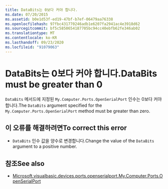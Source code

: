 ```yaml
---
title: DataBits는 0보다 커야 합니다.
ms.date: 07/20/2015
ms.assetid: b0e1d53f-ed19-47bf-b7ef-06479aa76338
ms.openlocfilehash: 97fbc431770246adb1e6207fa2941ac4e3918d62
ms.sourcegitcommit: bf5c5850654187705bc94cc40ebfb62fe346ab02
ms.translationtype: MT
ms.contentlocale: ko-KR
ms.lasthandoff: 09/23/2020
ms.locfileid: "91079063"
---
```

# <a name="databits-must-be-greater-than-0"></a><span data-ttu-id="a73f6-102">DataBits는 0보다 커야 합니다.</span><span class="sxs-lookup"><span data-stu-id="a73f6-102">DataBits must be greater than 0</span></span>

<span data-ttu-id="a73f6-103">`DataBits` 메서드에 지정된 `My.Computer.Ports.OpenSerialPort` 인수는 0보다 커야 합니다.</span><span class="sxs-lookup"><span data-stu-id="a73f6-103">The `DataBits` argument specified for the `My.Computer.Ports.OpenSerialPort` method must be greater than zero.</span></span>  
  
## <a name="to-correct-this-error"></a><span data-ttu-id="a73f6-104">이 오류를 해결하려면</span><span class="sxs-lookup"><span data-stu-id="a73f6-104">To correct this error</span></span>  
  
- <span data-ttu-id="a73f6-105">`DataBits` 인수 값을 양수로 변경합니다.</span><span class="sxs-lookup"><span data-stu-id="a73f6-105">Change the value of the `DataBits` argument to a positive number.</span></span>  
  
## <a name="see-also"></a><span data-ttu-id="a73f6-106">참조</span><span class="sxs-lookup"><span data-stu-id="a73f6-106">See also</span></span>

- [<span data-ttu-id="a73f6-107">Microsoft.visualbasic.devices.ports.openserialport.</span><span class="sxs-lookup"><span data-stu-id="a73f6-107">My.Computer.Ports.OpenSerialPort</span></span>](xref:Microsoft.VisualBasic.Devices.Ports.OpenSerialPort%2A)
